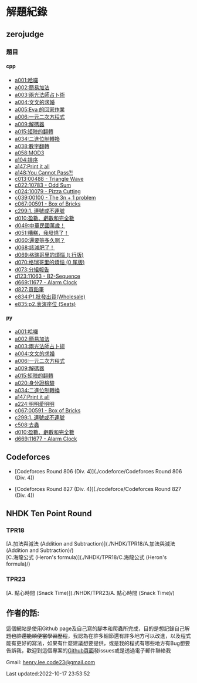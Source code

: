 # 解題紀錄

## zerojudge

### 題目

#### cpp

- [a001:哈囉](./zerojudge/a001)
- [a002:簡易加法](./zerojudge/a002)
- [a003:兩光法師占卜術](./zerojudge/a003)
- [a004:文文的求婚](./zerojudge/a004)
- [a005:Eva 的回家作業](./zerojudge/a005)
- [a006:一元二次方程式](./zerojudge/a006)
- [a009:解碼器](./zerojudge/a009)
- [a015:矩陣的翻轉](./zerojudge/a015)
- [a034:二進位制轉換](./zerojudge/a034)
- [a038:數字翻轉](./zerojudge/a038)
- [a058:MOD3](./zerojudge/a058)
- [a104:排序](./zerojudge/a104)
- [a147:Print it all](./zerojudge/a147)
- [a148:You Cannot Pass?!](./zerojudge/a148)
- [c013:00488 - Triangle Wave](./zerojudge/c013)
- [c022:10783 - Odd Sum](./zerojudge/c022)
- [c024:10079 - Pizza Cutting](./zerojudge/c024)
- [c039:00100 - The 3n + 1 problem](./zerojudge/c039)
- [c067:00591 - Box of Bricks](./zerojudge/c067)
- [c299:1. 連號或不連號](./zerojudge/c299)
- [d010:盈數、虧數和完全數](./zerojudge/d010)
- [d049:中華民國萬歲！](./zerojudge/d049)
- [d051:糟糕，我發燒了！](./zerojudge/d051)
- [d060:還要等多久啊？](./zerojudge/d060)
- [d068:該減肥了！](./zerojudge/d068)
- [d069:格瑞哥里的煩惱 (t 行版)](./zerojudge/d069)
- [d070:格瑞哥里的煩惱 (0 尾版)](./zerojudge/d070)
- [d073:分組報告](./zerojudge/d073)
- [d123:11063 - B2-Sequence](./zerojudge/d123)
- [d669:11677 - Alarm Clock](./zerojudge/d669)
- [d827:買鉛筆](./zerojudge/d827)
- [e834:P1.批發出貨(Wholesale)](./zerojudge/e834)
- [e835:p2.表演座位 (Seats)](./zerojudge/e835)

#### py

- [a001:哈囉](./zerojudge/a001)
- [a002:簡易加法](./zerojudge/a002)
- [a003:兩光法師占卜術](./zerojudge/a003)
- [a004:文文的求婚](./zerojudge/a004)
- [a006:一元二次方程式](./zerojudge/a006)
- [a009:解碼器](./zerojudge/a009)
- [a015:矩陣的翻轉](./zerojudge/a015)
- [a020:身分證檢驗](./zerojudge/a020)
- [a034:二進位制轉換](./zerojudge/a034)
- [a147:Print it all](./zerojudge/a147)
- [a224:明明愛明明](./zerojudge/a224)
- [c067:00591 - Box of Bricks](./zerojudge/c067)
- [c299:1. 連號或不連號](./zerojudge/c299)
- [c508:去蟲](./zerojudge/c508)
- [d010:盈數、虧數和完全數](./zerojudge/d010)
- [d669:11677 - Alarm Clock](./zerojudge/d669)

## Codeforces


- [Codeforces Round 806 (Div. 4)](./codeforce/Codeforces Round 806 (Div. 4))

- [Codeforces Round 827 (Div. 4)](./codeforce/Codeforces Round 827 (Div. 4))

## NHDK Ten Point Round

### TPR18

[A.加法與減法 (Addition and Subtraction)](./NHDK/TPR18/A.加法與減法 (Addition and Subtraction)/)  
[C.海龍公式 (Heron's formula)](./NHDK/TPR18/C.海龍公式 (Heron's formula)/)  
### TPR23

[A. 點心時間 (Snack Time)](./NHDK/TPR23/A. 點心時間 (Snack Time)/)  
## 作者的話:
這個網站是使用Github page及自己寫的腳本和爬蟲所完成，目的是想記錄自己解題~~也許還能順便當學習歷程~~，我認為在許多細節還有許多地方可以改進，以及程式能有更好的寫法，如果有什麼建議想要提供，或是我的程式有哪些地方有Bug想要告訴我，歡迎到這個專案的[Github頁面](https://henryleecode23.github.io/solve_record/)發issues或是透過電子郵件聯絡我

Gmail: henry.lee.code23@gmail.com

Last updated:2022-10-17 23:53:52